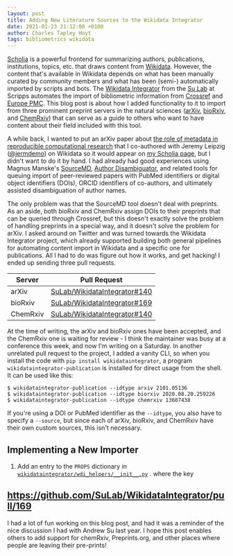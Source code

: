 ```yaml
---
layout: post
title: Adding New Literature Sources to the Wikidata Integrator
date: 2021-01-23 21:12:00 +0100
author: Charles Tapley Hoyt
tags: bibliometrics wikidata
---
```

[Scholia](https://scholia.toolforge.org) is a powerful frontend for summarizing authors, publications, institutions,
topics, etc. that draws content from [Wikidata](https://www.wikidata.org). However, the content that's available in
Wikidata depends on what has been manually curated by community members and what has been (semi-) automatically imported
by scripts and bots. The [Wikidata Integrator](https://github.com/SuLab/WikidataIntegrator) from the
[Su Lab](http://sulab.org) at Scripps automates the import of bibliometric information from
[Crossref](https://www.crossref.org/) and [Europe PMC](https://europepmc.org/). This blog post is about how I added
functionality to it to import from three prominent preprint servers in the natural sciences
([arXiv](https://arxiv.org/), [bioRxiv](https://www.biorxiv.org/), and [ChemRxiv](https://chemrxiv.org/)) that can serve
as a guide to others who want to have content about their field included with this tool.

A while back, I wanted to put an arXiv paper
about [the role of metadata in reproducible computational research](https://arxiv.org/abs/2006.08589) that I co-authored
with Jeremy Leipzig ([@jermdemo](https://twitter.com/jermdemo)) on Wikidata so it would appear
on [my Scholia page](https://scholia.toolforge.org/author/Q47475003), but I didn't want to do it by hand. I had already
had good experiences using Magnus Manske's [SourceMD](https://sourcemd.toolforge.org/),
[Author Disambiguator](https://author-disambiguator.toolforge.org), and related tools for queuing import of
peer-reviewed papers with PubMed identifiers or digital object identifiers (DOIs), ORCID identifiers of co-authors, and
ultimately assisted disambiguation of author names.

The only problem was that the SourceMD tool doesn't deal with preprints. As an aside, both bioRxiv and ChemRxiv assign
DOIs to their preprints that can be queried through Crossref, but this doesn't exactly solve the problem of handling
preprints in a special way, and it doesn't solve the problem for arXiv. I asked around on Twitter and was turned towards
the Wikidata Integrator project, which already supported building both general pipelines for automating content import
in Wikidata and a specific one for publications. All I had to do was figure out how it works, and get hacking! I ended
up sending three pull requests.

| Server   | Pull Request                                                                         |
|----------|--------------------------------------------------------------------------------------|
| arXiv    | [SuLab/WikidataIntegrator#140](https://github.com/SuLab/WikidataIntegrator/pull/140) |
| bioRxiv  | [SuLab/WikidataIntegrator#169](https://github.com/SuLab/WikidataIntegrator/pull/169) |
| ChemRxiv | [SuLab/WikidataIntegrator#140](https://github.com/SuLab/WikidataIntegrator/pull/170) |

At the time of writing, the arXiv and bioRxiv ones have been accepted, and the ChemRxiv one is waiting for review - I
think the maintainer was busy at a conference this week, and now I'm writing on a Saturday. In another unrelated pull
request to the project, I added a vanity CLI, so when you install the code with `pip install wikidataintegrator`,
a program `wikidataintegrator-publication` is installed for direct usage from the shell. It can be used like this:

```shell
$ wikidataintegrator-publication --idtype arxiv 2101.05136
$ wikidataintegrator-publication --idtype biorxiv 2020.08.20.259226
$ wikidataintegrator-publication --idtype chemrxiv 13607438
```

If you're using a DOI or PubMed identifier as the `--idtype`, you also have to specify a `--source`, but since each
of arXiv, bioRxiv, and ChemRxiv have their own custom sources, this isn't necessary.

## Implementing a New Importer

1. Add an entry to the `PROPS` dictionary
   in [`wikidataintegrator/wdi_helpers/__init__.py`](https://github.com/SuLab/WikidataIntegrator/blob/c0e16e4ba416979c9a6ae600b4edb2860a2772ed/wikidataintegrator/wdi_helpers/__init__.py#L23-L47)
   . where the key

https://github.com/SuLab/WikidataIntegrator/pull/169
---

I had a lot of fun working on this blog post, and had it was a reminder of the nice discussion I had with Andrew Su last
year. I hope this post enables others to add support for chemRxiv, Preprints.org, and other places where people are
leaving their pre-prints!